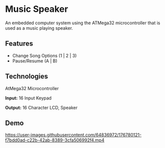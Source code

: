 
# Music Speaker

An embedded computer system using the ATMega32 microcontroller that is used as a music playing speaker.

## Features

- Change Song Options (1 | 2 | 3)
- Pause/Resume (A | B)


## Technologies

AtMega32 Microcontroller

**Input:** 16 Input Keypad

**Output:** 16 Character LCD, Speaker


## Demo

https://user-images.githubusercontent.com/64836972/176780121-f7bdd0ad-c22b-42ab-8389-3cfa506992f4.mp4


